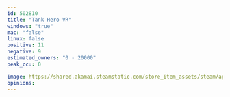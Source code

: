 ```yaml
---
id: 502810
title: "Tank Hero VR"
windows: "true"
mac: "false"
linux: false
positive: 11
negative: 9
estimated_owners: "0 - 20000"
peak_ccu: 0

image: https://shared.akamai.steamstatic.com/store_item_assets/steam/apps/502810/header.jpg?t=1728566173
opinions:
---
```

